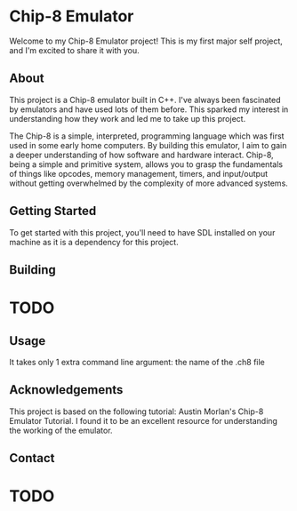 # Chip-8 Emulator

Welcome to my Chip-8 Emulator project! This is my first major self project, and I'm excited to share it with you.

## About

This project is a Chip-8 emulator built in C++. I've always been fascinated by emulators and have used lots of them before. This sparked my interest in understanding how they work and led me to take up this project.

The Chip-8 is a simple, interpreted, programming language which was first used in some early home computers. By building this emulator, I aim to gain a deeper understanding of how software and hardware interact. Chip-8, being a simple and primitive system, allows you to grasp the fundamentals of things like opcodes, memory management, timers, and input/output without getting overwhelmed by the complexity of more advanced systems.

## Getting Started

To get started with this project, you'll need to have SDL installed on your machine as it is a dependency for this project.

## Building

# TODO

## Usage

It takes only 1 extra command line argument: the name of the .ch8 file 

## Acknowledgements

This project is based on the following tutorial: Austin Morlan's Chip-8 Emulator Tutorial. I found it to be an excellent resource for understanding the working of the emulator.

## Contact

# TODO